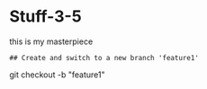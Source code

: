 # Stuff-3-5

this is my masterpiece  

    ## Create and switch to a new branch 'feature1'
git checkout -b "feature1"
